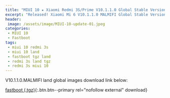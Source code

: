 ```yaml
---
title: "MIUI 10 ★ Xiaomi Redmi 3S/Prime V10.1.1.0 Global Stable Version ★ Fastboot ROM Download"
excerpt: "Released! Xiaomi Mi 6 V10.1.1.0 MALMIFI Global Stable Version Fastboot File Download"
header:
 image: /assets/image/MIUI-10-update-01.jpeg
categories:
 - MIUI 10
 - Fastboot
tags:
 - miui 10 redmi 3s
 - miui 10 land
 - fastboot tgz land
 - redmi 3s land tgz
 - redmi 3s miui 10
---
```


V10.1.1.0.MALMIFI land global images download link below:

[fastboot (.tgz)](http://bigota.d.miui.com/V10.1.1.0.MALMIFI/land_global_images_V10.1.1.0.MALMIFI_20181124.0000.00_6.0_global_c00edf0205.tgz){:.btn.btn--primary rel="nofollow external" download}
